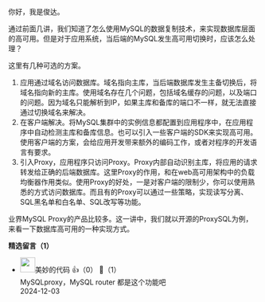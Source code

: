 你好，我是俊达。

通过前面几讲，我们知道了怎么使用MySQL的数据复制技术，来实现数据库层面的高可用。但是对于应用系统，当后端的MySQL发生高可用切换时，应该怎么处理？

这里有几种可选的方案。

1. 应用通过域名访问数据库。域名指向主库，当后端数据库发生主备切换后，将域名指向新的主库。使用域名存在几个问题，包括域名缓存的问题，以及端口的问题。因为域名只能解析到IP，如果主库和备库的端口不一样，就无法直接通过切换域名来解决。
2. 在客户端解决。将MySQL集群中的实例信息都配置到应用程序中，在应用程序中自动检测主库和备库信息。也可以引入一些客户端的SDK来实现高可用。使用客户端的方案，会给应用开发带来额外的编码工作，或者对程序的开发语言有要求。
3. 引入Proxy，应用程序只访问Proxy。Proxy内部自动识别主库，将应用的请求转发给正确的后端数据库。这里Proxy的作用，和在web高可用架构中的负载均衡器作用类似。使用Proxy的好处，一是对客户端的限制少，你可以使用熟悉的方式访问数据库。而且有的Proxy可以通过一些策略，实现读写分离、SQL黑名单和白名单、SQL改写等功能。

业界MySQL Proxy的产品比较多。这一讲中，我们就以开源的ProxySQL为例，来看一下数据库高可用的一种实现方式。
<div><strong>精选留言（1）</strong></div><ul>
<li><img src="https://static001.geekbang.org/account/avatar/00/10/f7/b1/982ea185.jpg" width="30px"><span>美妙的代码</span> 👍（0） 💬（1）<div>MySQLproxy，MySQL router 都是这个功能吧</div>2024-12-03</li><br/>
</ul>